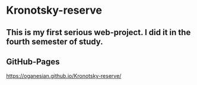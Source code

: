 # Kronotsky-reserve
## This is my first serious web-project. I did it in the fourth semester of study.
## GitHub-Pages
https://oganesian.github.io/Kronotsky-reserve/
